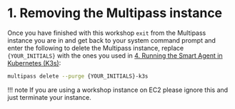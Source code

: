 # 1. Removing the Multipass instance

Once you have finished with this workshop `exit` from the Multipass instance you are in and get back to your system command prompt and enter the following to delete the Multipass instance, replace `{YOUR_INITIALS}` with the ones you used in [4. Running the Smart Agent in Kubernetes (K3s)](module3/k3s/):

```bash
multipass delete --purge {YOUR_INITIALS}-k3s
```

!!! note
    If you are using a workshop instance on EC2 please ignore this and just terminate your instance.
